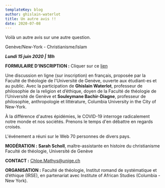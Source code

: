 ```yaml
---
templateKey: blog
author: ghislain-waterlot
title: Un autre avis !!
date: 2020-07-08
---
```


Voilà un autre avis sur une autre question.

Genève/New-York - Christianisme/Islam

**_Lundi 15 juin 2020 | 18h_**

**FORMULAIRE D’INSCRIPTION :** Cliquer sur ce [lien](https://unige.zoom.us/webinar/register/WN_ia8HyG2vRsC4iQe41LU7-A)

Une discussion en ligne (sur inscription) en français, proposée par la Faculté de théologie de l'Université de Genève, ouverte aux étudiant-es et au public. Avec la participation de **Ghislain Waterlot**, professeur de philosophie de la religion et d’éthique, doyen de la Faculté de théologie de l’Université de Genève et **Souleymane Bachir-Diagne**, professeur de philosophie, anthropologie et littérature, Columbia University in the City of New-York.

À la différence d'autres épidémies, le COVID-19 interroge radicalement notre monde et nos sociétés. Prenons le temps d'en débattre en regards croisés.

L'événement a réuni sur le Web 70 personnes de divers pays.

**MODÉRATION :** **Sarah Scholl**, maître-assistante en histoire du christianisme Faculté de théologie, Université de Genève

**CONTACT :** Chloe.Mathys@unige.ch

**ORGANISATION :** Faculté de théologie, Institut romand de systématique et d’éthique (IRSE), en partenariat avec Institute of African Studies (Columbia - New York).
